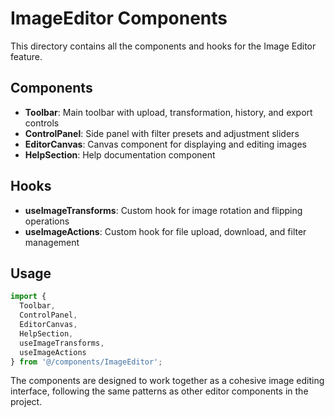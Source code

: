 # ImageEditor Components

This directory contains all the components and hooks for the Image Editor feature.

## Components

- **Toolbar**: Main toolbar with upload, transformation, history, and export controls
- **ControlPanel**: Side panel with filter presets and adjustment sliders
- **EditorCanvas**: Canvas component for displaying and editing images
- **HelpSection**: Help documentation component

## Hooks

- **useImageTransforms**: Custom hook for image rotation and flipping operations
- **useImageActions**: Custom hook for file upload, download, and filter management

## Usage

```jsx
import { 
  Toolbar, 
  ControlPanel, 
  EditorCanvas, 
  HelpSection,
  useImageTransforms,
  useImageActions 
} from '@/components/ImageEditor';
```

The components are designed to work together as a cohesive image editing interface, following the same patterns as other editor components in the project.
